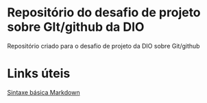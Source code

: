 # Repositório do desafio de projeto sobre GIt/github da DIO
Repositório criado para o desafio de projeto da DIO sobre Git/github
# Links úteis
[Sintaxe básica Markdown](https://www.markdownguide.org/)
